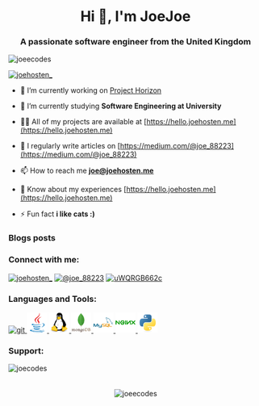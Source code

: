 <h1 align="center">Hi 👋, I'm JoeJoe</h1>
<h3 align="center">A passionate software engineer from the United Kingdom</h3>

<p align="left"> <img src="https://komarev.com/ghpvc/?username=joeecodes&label=Profile%20views&color=0e75b6&style=flat" alt="joeecodes" /> </p>

<p align="left"> <a href="https://twitter.com/joehosten_" target="blank"><img src="https://img.shields.io/twitter/follow/joehosten_?logo=twitter&style=for-the-badge" alt="joehosten_" /></a> </p>

- 🔭 I’m currently working on [Project Horizon](https://github.com/negative-games)

- 🌱 I’m currently studying **Software Engineering at University**

- 👨‍💻 All of my projects are available at [https://hello.joehosten.me](https://hello.joehosten.me)

- 📝 I regularly write articles on [https://medium.com/@joe_88223](https://medium.com/@joe_88223)

- 📫 How to reach me **joe@joehosten.me**

- 📄 Know about my experiences [https://hello.joehosten.me](https://hello.joehosten.me)

- ⚡ Fun fact **i like cats :)**

### Blogs posts
<!-- BLOG-POST-LIST:START -->
<!-- BLOG-POST-LIST:END -->

<h3 align="left">Connect with me:</h3>
<p align="left">
<a href="https://twitter.com/joehosten_" target="blank"><img align="center" src="https://raw.githubusercontent.com/rahuldkjain/github-profile-readme-generator/master/src/images/icons/Social/twitter.svg" alt="joehosten_" height="30" width="40" /></a>
<a href="https://medium.com/@joe_88223" target="blank"><img align="center" src="https://raw.githubusercontent.com/rahuldkjain/github-profile-readme-generator/master/src/images/icons/Social/medium.svg" alt="@joe_88223" height="30" width="40" /></a>
<a href="https://discord.gg/uWQRGB662c" target="blank"><img align="center" src="https://raw.githubusercontent.com/rahuldkjain/github-profile-readme-generator/master/src/images/icons/Social/discord.svg" alt="uWQRGB662c" height="30" width="40" /></a>
</p>

<h3 align="left">Languages and Tools:</h3>
<p align="left"> <a href="https://git-scm.com/" target="_blank" rel="noreferrer"> <img src="https://www.vectorlogo.zone/logos/git-scm/git-scm-icon.svg" alt="git" width="40" height="40"/> </a> <a href="https://www.java.com" target="_blank" rel="noreferrer"> <img src="https://raw.githubusercontent.com/devicons/devicon/master/icons/java/java-original.svg" alt="java" width="40" height="40"/> </a> <a href="https://www.linux.org/" target="_blank" rel="noreferrer"> <img src="https://raw.githubusercontent.com/devicons/devicon/master/icons/linux/linux-original.svg" alt="linux" width="40" height="40"/> </a> <a href="https://www.mongodb.com/" target="_blank" rel="noreferrer"> <img src="https://raw.githubusercontent.com/devicons/devicon/master/icons/mongodb/mongodb-original-wordmark.svg" alt="mongodb" width="40" height="40"/> </a> <a href="https://www.mysql.com/" target="_blank" rel="noreferrer"> <img src="https://raw.githubusercontent.com/devicons/devicon/master/icons/mysql/mysql-original-wordmark.svg" alt="mysql" width="40" height="40"/> </a> <a href="https://www.nginx.com" target="_blank" rel="noreferrer"> <img src="https://raw.githubusercontent.com/devicons/devicon/master/icons/nginx/nginx-original.svg" alt="nginx" width="40" height="40"/> </a> <a href="https://www.python.org" target="_blank" rel="noreferrer"> <img src="https://raw.githubusercontent.com/devicons/devicon/master/icons/python/python-original.svg" alt="python" width="40" height="40"/> </a> </p>

<h3 align="left">Support:</h3>
<p><a href="https://ko-fi.com/joecodes"> <img align="left" src="https://cdn.ko-fi.com/cdn/kofi3.png?v=3" height="50" width="210" alt="joecodes" /></a></p><br><br>

<p><img align="center" src="https://github-readme-streak-stats.herokuapp.com/?user=joeecodes&" alt="joeecodes" /></p>
